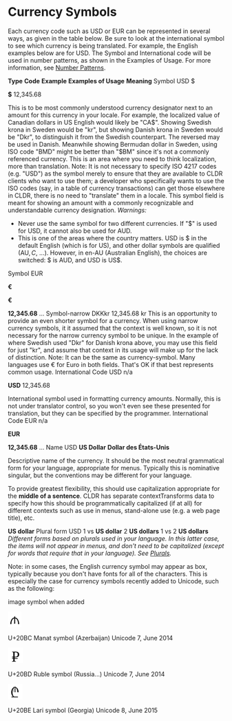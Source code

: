 # Currency Symbols

Each currency code such as USD or EUR can be represented in several ways, as
given in the table below. Be sure to look at the international symbol to see
which currency is being translated. For example, the English examples below are
for USD. The Symbol and International code will be used in number patterns, as
shown in the Examples of Usage. For more information, see [Number
Patterns](../../numbers-currency/number-patterns/index.md).

**Type** **Code** **Example** **Examples of Usage** **Meaning** Symbol USD $

**$** 12,345.68

This is to be most commonly understood currency designator next to an amount for
this currency in your locale. For example, the localized value of Canadian
dollars in US English would likely be "CA$". Showing Swedish krona in Sweden
would be "kr", but showing Danish krona in Sweden would be "Dkr", to distinguish
it from the Swedish counterpart. The reversed may be used in Danish. Meanwhile
showing Bermudan dollar in Sweden, using ISO code "BMD" might be better than
"$BM" since it's not a commonly referenced currency. This is an area where you
need to think localization, more than translation.
Note: It is not necessary to specify ISO 4217 codes (e.g. "USD") as the symbol
merely to ensure that they are available to CLDR clients who want to use them; a
developer who specifically wants to use the ISO codes (say, in a table of
currency transactions) can get those elsewhere in CLDR, there is no need to
"translate" them in a locale. This symbol field is meant for showing an amount
with a commonly recognizable and understandable currency designation.
*Warnings:*

*   Never use the same symbol for two different currencies. If "$" is used for
    USD, it cannot also be used for AUD.
*   This is one of the areas where the country matters. USD is $ in the default
    English (which is for US), and other dollar symbols are qualified (AU$, C$,
    ...). However, in en-AU (Australian English), the choices are switched: $ is
    AUD, and USD is US$.

Symbol EUR

****€****

****€****

**12,345.68** ... Symbol-narrow
DKKkr
12,345.68 kr
This is an opportunity to provide an even shorter symbol for a currency. When
using narrow currency symbols, it it assumed that the context is well known, so
it is not necessary for the narrow currency symbol to be unique. In the example
of where Swedish used "Dkr" for Danish krona above, you may use this field for
just "kr", and assume that context in its usage will make up for the lack of
distinction.
Note: It can be the same as currency-symbol. Many languages use € for Euro in
both fields. That's OK if that best represents common usage. International Code
USD n/a

**USD** 12,345.68

International symbol used in formatting currency amounts. Normally, this is not under translator control, so you won't even see these presented for translation, but they can be specified by the programmer. International Code EUR n/a

****EUR****

**12,345.68** ... Name USD **US Dollar** **Dollar des États-Unis**

Descriptive name of the currency. It should be the most neutral grammatical form
for your language, appropriate for menus. Typically this is nominative singular,
but the conventions may be different for your language.

To provide greatest flexibility, this should use capitalization appropriate for
the **middle of a sentence**. CLDR has separate contextTransforms data to
specify how this should be programmatically capitalized (if at all) for
different contexts such as use in menus, stand-alone use (e.g. a web page
title), etc.

**US dollar** Plural form USD 1
vs
**US dollar** 2 **US dollars** 1
vs
2 **US dollars** *Different forms based on plurals used in your language. In
this latter case, the items will not appear in menus, and don't need to be
capitalized (except for words that require that in your language). See
[Plurals](../../getting-started/plurals/index.md).*

Note: in some cases, the English currency symbol may appear as box, typically
because you don't have fonts for all of the characters. This is especially the
case for currency symbols recently added to Unicode, such as the following:

image symbol when added

![image](u20BC.png)

U+20BC Manat symbol (Azerbaijan) Unicode 7, June 2014

![image](u20BD.png)

U+20BD Ruble symbol (Russia...) Unicode 7, June 2014

![image](u20BE.png)

U+20BE Lari symbol (Georgia) Unicode 8, June 2015
